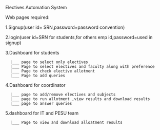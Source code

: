 Electives Automation System


Web pages required:


1.Signup(user id= SRN,password=password convention)

2.login(user id=SRN for students,for others emp id,password=used in signup)


3.Dashboard for students

      |___ page to select only electives 
      |___ Page to select electives and faculty along with preference 
      |___ Page to check elective allotment
      |___ Page to add queries 
  
  
4.Dashboard for coordinator 

      |___ page to add/remove electives and subjects
      |___ page to run allotment ,view results and download results
      |___ page to answer queries 
  
5.dashboard for IT and PESU team

      |___ Page to view and download alloatment results
